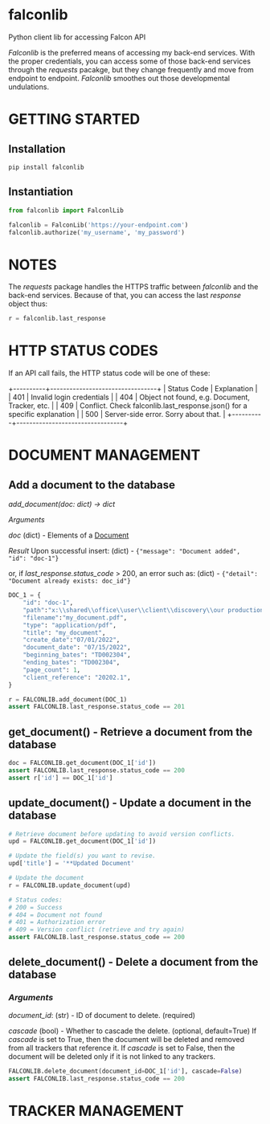 # falconlib
Python client lib for accessing Falcon API

*Falconlib* is the preferred means of accessing my back-end services. With the proper credentials,
you can access some of those back-end services through the *requests* pacakge, but they change
frequently and move from endpoint to endpoint. *Falconlib* smoothes out those developmental
undulations.

# GETTING STARTED

## Installation

```pip install falconlib```

## Instantiation

```python
from falconlib import FalconlLib

falconlib = FalconLib('https://your-endpoint.com')
falconlib.authorize('my_username', 'my_password')
```

# NOTES

The *requests* package handles the HTTPS traffic between *falconlib* and the back-end services.
Because of that, you can access the last *response* object thus:

```python
r = falconlib.last_response
```

# HTTP STATUS CODES

If an API call fails, the HTTP status code will be one of these:

+----------+---------------------------------+
| Status Code | Explanation |
| 401 | Invalid login credentials |
| 404 | Object not found, e.g. Document, Tracker, etc. |
| 409 | Conflict. Check falconlib.last_response.json() for a specific explanation |
| 500 | Server-side error. Sorry about that. |
+----------+---------------------------------+

# DOCUMENT MANAGEMENT

## Add a document to the database
*add_document(doc: dict) -> dict*

*Arguments*

*doc* (dict) - Elements of a [Document](https://api.jdbot.us/docs#model-Document)

*Result*
Upon successful insert:
    (dict) - ```{"message": "Document added", "id": "doc-1"}```

 or, if *last_response.status_code* > 200, an error such as:
    (dict) - ```{"detail": "Document already exists: doc_id"}```

```python
DOC_1 = {
    "id": "doc-1",
    "path":"x:\\shared\\office\\user\\client\\discovery\\our production\\my_document.pdf",
    "filename":"my_document.pdf",
    "type": "application/pdf",
    "title": "my_document",
    "create_date":"07/01/2022",
    "document_date": "07/15/2022",
    "beginning_bates": "TD002304",
    "ending_bates": "TD002304",
    "page_count": 1,
    "client_reference": "20202.1",
}

r = FALCONLIB.add_document(DOC_1)
assert FALCONLIB.last_response.status_code == 201
```

## get_document() - Retrieve a document from the database

```python
doc = FALCONLIB.get_document(DOC_1['id'])
assert FALCONLIB.last_response.status_code == 200
assert r['id'] == DOC_1['id']
```

## update_document() - Update a document in the database

```python
# Retrieve document before updating to avoid version conflicts.
upd = FALCONLIB.get_document(DOC_1['id'])

# Update the field(s) you want to revise.
upd['title'] = '**Updated Document'

# Update the document
r = FALCONLIB.update_document(upd)

# Status codes:
# 200 = Success
# 404 = Document not found
# 401 = Authorization error
# 409 = Version conflict (retrieve and try again)
assert FALCONLIB.last_response.status_code == 200
```

## delete_document() - Delete a document from the database

### *Arguments*

*document_id*: (str) - ID of document to delete. (required)

*cascade* (bool) - Whether to cascade the delete. (optional, default=True)
If *cascade* is set to True, then the document will be deleted and removed from all trackers
that reference it. If *cascade* is set to False, then the document will be deleted only if
it is not linked to any trackers.

```python
FALCONLIB.delete_document(document_id=DOC_1['id'], cascade=False)
assert FALCONLIB.last_response.status_code == 200
```

# TRACKER MANAGEMENT
